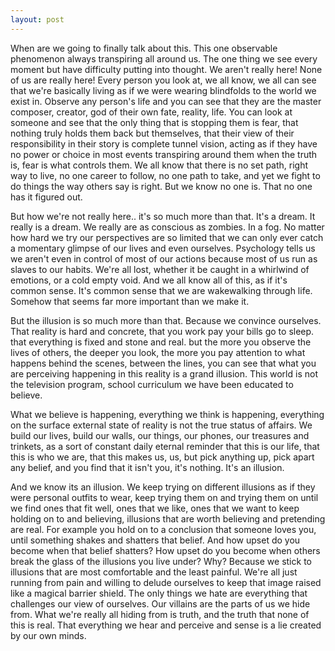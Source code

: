```yaml
---
layout: post
---
```


When are we going to finally talk about this.
This one observable phenomenon always transpiring all around us.
The one thing we see every moment but have difficulty putting into
thought.
We aren't really here! None of us are really here! Every person you look at,
we all know, we all can see that we're basically living as if we were wearing
blindfolds to the world we exist in.
Observe any person's life and you can see that they are the master composer,
creator, god of their own fate, reality, life. You can look at someone and
see that the only thing that is stopping them is fear, that nothing truly
holds them back but themselves, that their view of their responsibility in
their story is complete tunnel vision, acting as if they have no power or
choice in most events transpiring around them when the truth is, fear
is what controls them.
We all know that there is no set path, right way to live, no one career to follow,
no one path to take, and yet we fight to do things the way others say is right.
But we know no one is. That no one has it figured out.

But how we're not really here.. it's so much more than that. It's a dream.
It really is a dream. We really are as conscious as zombies. In a fog. No
matter how hard we try our perspectives are so limited that we can only ever
catch a momentary glimpse of our lives and even ourselves. Psychology tells us
we aren't even in control of most of our actions because most of us run as
slaves to our habits. We're all lost, whether it be caught in a whirlwind of
emotions, or a cold empty void. And we all know all of this,
as if it's common sense.
It's common sense that we are wakewalking through life.
Somehow that seems far more important than we make it.


But the illusion is so much more than that. Because we convince ourselves.
That reality is hard and concrete, that you work pay your bills go to sleep.
that everything is fixed and stone and real. but the more you observe the lives
of others, the deeper you look, the more you pay attention to what happens
behind the scenes, between the lines, you can see that what you are perceiving
happening in this reality is a grand illusion. This world is not the television
program, school curriculum we have been educated to believe.

What we believe is happening, everything we think is happening, everything on the
surface external state of reality is not the true status of affairs.
We build our lives, build our walls, our things, our phones, our treasures and trinkets,
as a sort of constant daily eternal reminder that this is our life, that this is who we are,
that this makes us, us, but pick anything up, pick apart any belief, and you find that it isn't
you, it's nothing. It's an illusion.

And we know its an illusion. We keep trying on different illusions as if they were personal outfits to wear,
keep trying them on and trying them on until we find ones that fit well, ones that we like, ones that we
want to keep holding on to and believing, illusions that are worth believing and pretending are real.
For example you hold on to a conclusion that someone loves you, until something shakes and shatters that belief.
And how upset do you become when that belief shatters? How upset do you become when others break the
glass of the illusions you live under? Why?  Because we stick to illusions that are most comfortable and
the least painful. We're all just running from pain and willing to delude ourselves to keep that image raised
like a magical barrier shield. The only things we hate are everything that challenges our view of ourselves.
Our villains are the parts of us we hide from. What we're really all hiding from is truth, and the
truth that none of this is real. That everything we hear and perceive and sense is a lie created by our
own minds. 
